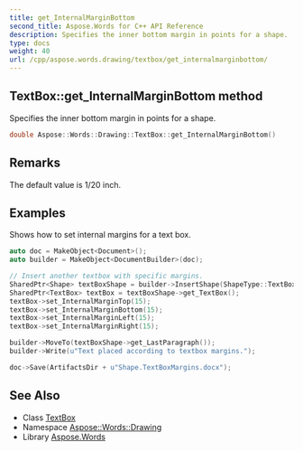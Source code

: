 ```yaml
---
title: get_InternalMarginBottom
second_title: Aspose.Words for C++ API Reference
description: Specifies the inner bottom margin in points for a shape.
type: docs
weight: 40
url: /cpp/aspose.words.drawing/textbox/get_internalmarginbottom/
---
```

## TextBox::get_InternalMarginBottom method


Specifies the inner bottom margin in points for a shape.

```cpp
double Aspose::Words::Drawing::TextBox::get_InternalMarginBottom()
```

## Remarks


The default value is 1/20 inch.

## Examples



Shows how to set internal margins for a text box. 
```cpp
auto doc = MakeObject<Document>();
auto builder = MakeObject<DocumentBuilder>(doc);

// Insert another textbox with specific margins.
SharedPtr<Shape> textBoxShape = builder->InsertShape(ShapeType::TextBox, 100, 100);
SharedPtr<TextBox> textBox = textBoxShape->get_TextBox();
textBox->set_InternalMarginTop(15);
textBox->set_InternalMarginBottom(15);
textBox->set_InternalMarginLeft(15);
textBox->set_InternalMarginRight(15);

builder->MoveTo(textBoxShape->get_LastParagraph());
builder->Write(u"Text placed according to textbox margins.");

doc->Save(ArtifactsDir + u"Shape.TextBoxMargins.docx");
```

## See Also

* Class [TextBox](../)
* Namespace [Aspose::Words::Drawing](../../)
* Library [Aspose.Words](../../../)
